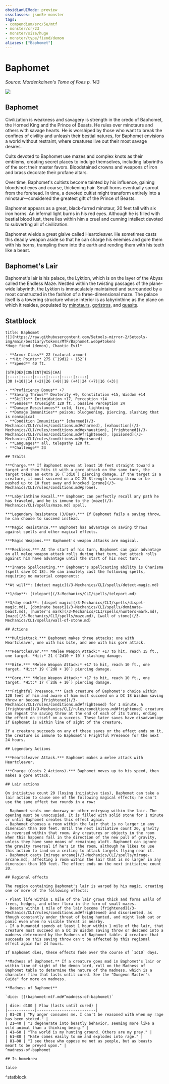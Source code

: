 ```yaml
---
obsidianUIMode: preview
cssclasses: json5e-monster
tags:
- compendium/src/5e/mtf
- monster/cr/23
- monster/size/huge
- monster/type/fiend/demon
aliases: ["Baphomet"]
---
```

# Baphomet
*Source: Mordenkainen's Tome of Foes p. 143*  

![](https://raw.githubusercontent.com/5etools-mirror-2/5etools-img/main/bestiary/MTF/Baphomet.webp#right)  
## Baphomet

Civilization is weakness and savagery is strength in the credo of Baphomet, the Horned King and the Prince of Beasts. He rules over minotaurs and others with savage hearts. He is worshiped by those who want to break the confines of civility and unleash their bestial natures, for Baphomet envisions a world without restraint, where creatures live out their most savage desires.

Cults devoted to Baphomet use mazes and complex knots as their emblems, creating secret places to indulge themselves, including labyrinths of the sort their master favors. Bloodstained crowns and weapons of iron and brass decorate their profane altars.

Over time, Baphomet's cultists become tainted by his influence, gaining bloodshot eyes and coarse, thickening hair. Small horns eventually sprout from the forehead. In time, a devoted cultist might transform entirely into a minotaur—considered the greatest gift of the Prince of Beasts.

Baphomet appears as a great, black-furred minotaur, 20 feet tall with six iron horns. An infernal light burns in his red eyes. Although he is filled with bestial blood lust, there lies within him a cruel and cunning intellect devoted to subverting all of civilization.

Baphomet wields a great glaive called Heartcleaver. He sometimes casts this deadly weapon aside so that he can charge his enemies and gore them with his horns, trampling them into the earth and rending them with his teeth like a beast.

## Baphomet's Lair

Baphomet's lair is his palace, the Lyktion, which is on the layer of the Abyss called the Endless Maze. Nestled within the twisting passages of the plane-wide labyrinth, the Lyktion is immaculately maintained and surrounded by a moat constructed in the fashion of a three-dimensional maze. The palace itself is a towering structure whose interior is as labyrinthine as the plane on which it resides, populated by [minotaurs](/3-Mechanics/CLI/bestiary/monstrosity/minotaur.md), [goristros](/3-Mechanics/CLI/bestiary/fiend/goristro.md), and [quasits](/3-Mechanics/CLI/bestiary/fiend/quasit.md).


## Statblock

```ad-statblock
title: Baphomet
![](https://raw.githubusercontent.com/5etools-mirror-2/5etools-img/main/bestiary/tokens/MTF/Baphomet.webp#token)
*Huge fiend (demon), Chaotic Evil*

- **Armor Class** 22 (natural armor)
- **Hit Points** 275 (`19d12 + 152`) 
- **Speed** 40 ft.

|STR|DEX|CON|INT|WIS|CHA|
|:---:|:---:|:---:|:---:|:---:|:---:|
|30 (+10)|14 (+2)|26 (+8)|18 (+4)|24 (+7)|16 (+3)|

- **Proficiency Bonus** +7
- **Saving Throws** Dexterity +9, Constitution +15, Wisdom +14
- **Skills** Intimidation +17, Perception +14
- **Senses** truesight 120 ft., passive Perception 24
- **Damage Resistances** cold, fire, lightning
- **Damage Immunities** poison; bludgeoning, piercing, slashing that is nonmagical
- **Condition Immunities** [charmed](/3-Mechanics/CLI/rules/conditions.md#charmed), [exhaustion](/3-Mechanics/CLI/rules/conditions.md#exhaustion), [frightened](/3-Mechanics/CLI/rules/conditions.md#frightened), [poisoned](/3-Mechanics/CLI/rules/conditions.md#poisoned)
- **Languages** all, telepathy 120 ft.
- **Challenge** 23

## Traits

***Charge.*** If Baphomet moves at least 10 feet straight toward a target and then hits it with a gore attack on the same turn, the target takes an extra 16 (`3d10`) piercing damage. If the target is a creature, it must succeed on a DC 25 Strength saving throw or be pushed up to 10 feet away and knocked [prone](/3-Mechanics/CLI/rules/conditions.md#prone).

***Labyrinthine Recall.*** Baphomet can perfectly recall any path he has traveled, and he is immune to the [maze](/3-Mechanics/CLI/spells/maze.md) spell.

***Legendary Resistance (3/Day).*** If Baphomet fails a saving throw, he can choose to succeed instead.

***Magic Resistance.*** Baphomet has advantage on saving throws against spells and other magical effects.

***Magic Weapons.*** Baphomet's weapon attacks are magical.

***Reckless.*** At the start of his turn, Baphomet can gain advantage on all melee weapon attack rolls during that turn, but attack rolls against him have advantage until the start of his next turn.

***Innate Spellcasting.*** Baphomet's spellcasting ability is Charisma (spell save DC 18). He can innately cast the following spells, requiring no material components:

**At will**: [detect magic](/3-Mechanics/CLI/spells/detect-magic.md)

**1/day**: [teleport](/3-Mechanics/CLI/spells/teleport.md)

**3/day each**: [dispel magic](/3-Mechanics/CLI/spells/dispel-magic.md), [dominate beast](/3-Mechanics/CLI/spells/dominate-beast.md), [hunter's mark](/3-Mechanics/CLI/spells/hunters-mark.md), [maze](/3-Mechanics/CLI/spells/maze.md), [wall of stone](/3-Mechanics/CLI/spells/wall-of-stone.md)

## Actions

***Multiattack.*** Baphomet makes three attacks: one with Heartcleaver, one with his bite, and one with his gore attack.

***Heartcleaver.*** *Melee Weapon Attack:* +17 to hit, reach 15 ft., one target. *Hit:* 21 (`2d10 + 10`) slashing damage.

***Bite.*** *Melee Weapon Attack:* +17 to hit, reach 10 ft., one target. *Hit:* 19 (`2d8 + 10`) piercing damage.

***Gore.*** *Melee Weapon Attack:* +17 to hit, reach 10 ft., one target. *Hit:* 17 (`2d6 + 10`) piercing damage.

***Frightful Presence.*** Each creature of Baphomet's choice within 120 feet of him and aware of him must succeed on a DC 18 Wisdom saving throw or become [frightened](/3-Mechanics/CLI/rules/conditions.md#frightened) for 1 minute. A [frightened](/3-Mechanics/CLI/rules/conditions.md#frightened) creature can repeat the saving throw at the end of each of its turns, ending the effect on itself on a success. These later saves have disadvantage if Baphomet is within line of sight of the creature.

If a creature succeeds on any of these saves or the effect ends on it, the creature is immune to Baphomet's Frightful Presence for the next 24 hours.

## Legendary Actions

***Heartcleaver Attack.*** Baphomet makes a melee attack with Heartcleaver.

***Charge (Costs 2 Actions).*** Baphomet moves up to his speed, then makes a gore attack.

## Lair actions

On initiative count 20 (losing initiative ties), Baphomet can take a lair action to cause one of the following magical effects; he can't use the same effect two rounds in a row:

- Baphomet seals one doorway or other entryway within the lair. The opening must be unoccupied. It is filled with solid stone for 1 minute or until Baphomet creates this effect again.  
- Baphomet chooses a room within the lair that is no larger in any dimension than 100 feet. Until the next initiative count 20, gravity is reversed within that room. Any creatures or objects in the room when this happens fall in the direction of the new pull of gravity, unless they have some means of remaining aloft. Baphomet can ignore the gravity reversal if he's in the room, although he likes to use this action to land on a ceiling to attack targets flying near it.  
- Baphomet casts [mirage arcane](/3-Mechanics/CLI/spells/mirage-arcane.md), affecting a room within the lair that is no larger in any dimension than 100 feet. The effect ends on the next initiative count 20.  

## Regional effects

The region containing Baphomet's lair is warped by his magic, creating one or more of the following effects:

- Plant life within 1 mile of the lair grows thick and forms walls of trees, hedges, and other flora in the form of small mazes.  
- Beasts within 1 mile of the lair become [frightened](/3-Mechanics/CLI/rules/conditions.md#frightened) and disoriented, as though constantly under threat of being hunted, and might lash out or panic even when no visible threat is nearby.  
- If a humanoid spends at least 1 hour within 1 mile of the lair, that creature must succeed on a DC 18 Wisdom saving throw or descend into a madness determined by the Madness of Baphomet table. A creature that succeeds on this saving throw can't be affected by this regional effect again for 24 hours.  

If Baphomet dies, these effects fade over the course of `1d10` days.

**Madness of Baphomet.** If a creature goes mad in Baphomet's lair or within line of sight of the demon lord, roll on the Madness of Baphomet table to determine the nature of the madness, which is a character flaw that lasts until cured. See the "Dungeon Master's Guide" for more on madness.

**Madness of Baphomet**

`dice: [](baphomet-mtf.md#^madness-of-baphomet)`

| dice: d100 | Flaw (lasts until cured) |
|------------|--------------------------|
| 01–20 | "My anger consumes me. I can't be reasoned with when my rage has been stoked." |
| 21–40 | "I degenerate into beastly behavior, seeming more like a wild animal than a thinking being." |
| 41–60 | "The world is my hunting ground. Others are my prey." |
| 61–80 | "Hate comes easily to me and explodes into rage." |
| 81–00 | "I see those who oppose me not as people, but as beasts meant to be preyed upon." |
^madness-of-baphomet

## Is homebrew

false
```
^statblock